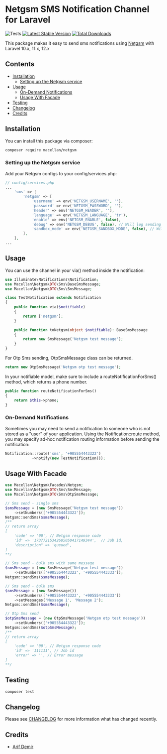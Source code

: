 # Netgsm SMS Notification Channel for Laravel

![Tests](https://github.com/macellan/netgsm/actions/workflows/tests.yml/badge.svg)
[![Latest Stable Version](https://poser.pugx.org/macellan/netgsm/v/stable)](https://packagist.org/packages/macellan/netgsm)
[![Total Downloads](https://poser.pugx.org/macellan/netgsm/downloads)](https://packagist.org/packages/macellan/netgsm)

This package makes it easy to send sms notifications using [Netgsm](https://www.netgsm.com.tr/dokuman) with Laravel 10.x, 11.x, 12.x

## Contents

- [Installation](#installation)
    - [Setting up the Netgsm service](#setting-up-the-Netgsm-service)
- [Usage](#usage)
    - [ On-Demand Notifications](#on-demand-notifications)
    - [ Usage With Facade](#usage-with-facade)
- [Testing](#testing)
- [Changelog](#changelog)
- [Credits](#credits)

## Installation

You can install this package via composer:

``` bash
composer require macellan/netgsm
```


### Setting up the Netgsm service

Add your Netgsm configs to your config/services.php:

```php
// config/services.php
...
    'sms' => [
        'netgsm' => [
            'username' => env('NETGSM_USERNAME', ''),
            'password' => env('NETGSM_PASSWORD', ''),
            'header' => env('NETGSM_HEADER', ''),
            'language' => env('NETGSM_LANGUAGE', 'tr'),
            'enable' => env('NETGSM_ENABLE', false),
            'debug' => env('NETGSM_DEBUG', false), // Will log sending attempts and results
            'sandbox_mode' => env('NETGSM_SANDBOX_MODE', false), // Will not invoke API call
        ],
    ],
...
```


## Usage

You can use the channel in your via() method inside the notification:

```php
use Illuminate\Notifications\Notification;
use Macellan\Netgsm\DTO\Sms\BaseSmsMessage;
use Macellan\Netgsm\DTO\Sms\SmsMessage;

class TestNotification extends Notification
{
    public function via($notifiable)
    {
        return ['netgsm'];
    }

    public function toNetgsm(object $notifiable): BaseSmsMessage
    {
        return new SmsMessage('Netgsm test message');
    }
}
```

For Otp Sms sending, OtpSmsMessage class can be returned.
```php
return new OtpSmsMessage('Netgsm otp test message');
```

In your notifiable model, make sure to include a routeNotificationForSms() method, which returns a phone number.

```php
public function routeNotificationForSms()
{
    return $this->phone;
}
```


### On-Demand Notifications

Sometimes you may need to send a notification to someone who is not stored as a "user" of your application. Using the Notification::route method, you may specify ad-hoc notification routing information before sending the notification:

```php
Notification::route('sms', '+905554443322')  
            ->notify(new TestNotification());
```

## Usage With Facade
```php
use Macellan\Netgsm\Facades\Netgsm;
use Macellan\Netgsm\DTO\Sms\SmsMessage;
use Macellan\Netgsm\DTO\Sms\OtpSmsMessage;

// Sms send - single sms
$smsMessage = (new SmsMessage('Netgsm test message'))
    ->setNumbers(['+905554443322']);
Netgsm::sendSms($smsMessage);
/**
// return array 
[
    'code' => '00', // Netgsm response code
    'id' => '17377215342605050417149344',  // Job id,
    'description" => 'queued',
]
**/

// Sms send - bulk sms with same message
$smsMessage = (new SmsMessage('Netgsm test message'))
    ->setNumbers(['+905554443322', '+905554443333']);
Netgsm::sendSms($smsMessage);

// Sms send - bulk sms
$smsMessage = (new SmsMessage())
    ->setNumbers(['+905554443322', '+905554443333'])
    ->setMessages('Message 1', 'Message 2');
Netgsm::sendSms($smsMessage);

// Otp Sms send
$otpSmsMessage = (new OtpSmsMessage('Netgsm otp test message'))
    ->setNumbers(['+905554443322']);
Netgsm::sendSms($otpSmsMessage);
/**
// return array 
[
    'code' => '00', // Netgsm response code
    'id' => '111111', // Job id
    'error' => '', // Error message
]
**/
```

## Testing

``` bash
composer test
```

## Changelog

Please see [CHANGELOG](CHANGELOG.md) for more information what has changed recently.

## Credits

- [Arif Demir](https://github.com/epicentre)
